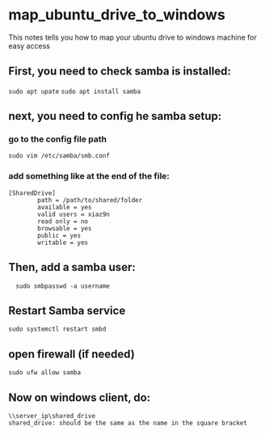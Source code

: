 # map_ubuntu_drive_to_windows
This notes tells you how to map your ubuntu drive to windows machine for easy access

## First, you need to check samba is installed:
``` sudo apt upate ```
```sudo apt install samba```
## next, you need to config he samba setup:
### go to the config file path
``` sudo vim /etc/samba/smb.conf ```
### add something like at the end of the file:
```
[SharedDrive]
        path = /path/to/shared/folder
        available = yes
        valid users = xiaz9n
        read only = no
        browsable = yes
        public = yes
        writable = yes
```
## Then, add a samba user:
```
  sudo smbpasswd -a username
```
## Restart Samba service
```
sudo systemctl restart smbd
```
## open firewall (if needed)
```
sudo ufw allow samba
```
## Now on windows client, do:
```
\\server_ip\shared_drive
shared_drive: should be the same as the name in the square bracket
```
